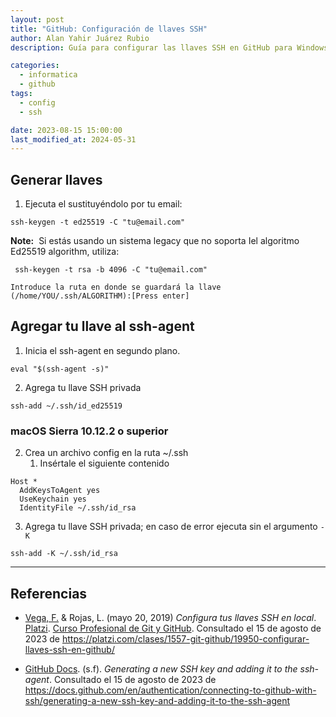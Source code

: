 ```yaml
---
layout: post
title: "GitHub: Configuración de llaves SSH"
author: Alan Yahir Juárez Rubio
description: Guía para configurar las llaves SSH en GitHub para Windows, Linux y Mac

categories:
  - informatica
  - github
tags:
  - config
  - ssh

date: 2023-08-15 15:00:00
last_modified_at: 2024-05-31
---
```



## Generar llaves

1. Ejecuta el sustituyéndolo por tu email:

```shell
ssh-keygen -t ed25519 -C "tu@email.com"
```

**Note:**  Si estás usando un sistema legacy que no soporta Iel algoritmo Ed25519 algorithm, utiliza:

```shell
 ssh-keygen -t rsa -b 4096 -C "tu@email.com"
```

```shell
Introduce la ruta en donde se guardará la llave (/home/YOU/.ssh/ALGORITHM):[Press enter]
```

## Agregar tu llave al ssh-agent

1. Inicia el ssh-agent en segundo plano.

```shell
eval "$(ssh-agent -s)"
```

2. Agrega tu llave SSH privada

```shell
ssh-add ~/.ssh/id_ed25519
```

### macOS Sierra 10.12.2 o superior

2. Crea un archivo config en la ruta ~/.ssh
   1. Insértale el siguiente contenido

```shell
Host *
  AddKeysToAgent yes
  UseKeychain yes
  IdentityFile ~/.ssh/id_rsa
```

3. Agrega tu llave SSH privada; en caso de error ejecuta sin el argumento `-K`

```shell
ssh-add -K ~/.ssh/id_rsa
```

  <div style="page-break-after: always;"></div>

---

## Referencias

- [Vega, F.](https://platzi.com/profes/freddier) & Rojas, L.
  (mayo 20, 2019)
  _Configura tus llaves SSH en local_.
  [Platzi](https://platzi.com/).
  [Curso Profesional de Git y GitHub](https://platzi.com/cursos/git-github/).
  Consultado el 15 de agosto de 2023 de
  <https://platzi.com/clases/1557-git-github/19950-configurar-llaves-ssh-en-github/>

- [GitHub Docs](https://docs.github.com/en).
  (s.f).
  _Generating a new SSH key and adding it to the ssh-agent_.
  Consultado el 15 de agosto de 2023 de
  <https://docs.github.com/en/authentication/connecting-to-github-with-ssh/generating-a-new-ssh-key-and-adding-it-to-the-ssh-agent>
